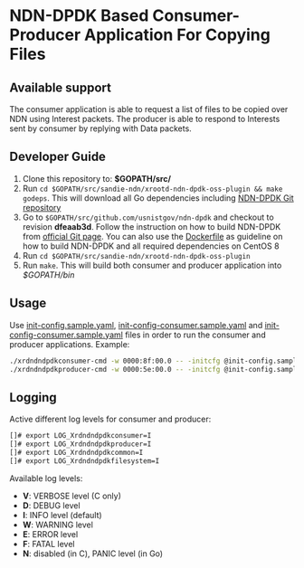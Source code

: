 # NDN-DPDK Based Consumer-Producer Application For Copying Files

## Available support
The consumer application is able to request a list of files to be copied over NDN using Interest packets. The producer is able to respond to Interests sent by consumer by replying with Data packets.

## Developer Guide

1. Clone this repository to: **$GOPATH/src/**
2. Run `cd $GOPATH/src/sandie-ndn/xrootd-ndn-dpdk-oss-plugin && make godeps`. This will download all Go dependencies including [NDN-DPDK Git repository](https://github.com/usnistgov/ndn-dpdk)
3. Go to `$GOPATH/src/github.com/usnistgov/ndn-dpdk` and checkout to revision **dfeaab3d**. Follow the instruction on how to build NDN-DPDK from [official Git page](https://github.com/usnistgov/ndn-dpdk). You can also use the [Dockerfile](./docker/Dockerfile) as guideline on how to build NDN-DPDK and all required dependencies on CentOS 8
4. Run `cd $GOPATH/src/sandie-ndn/xrootd-ndn-dpdk-oss-plugin`
5. Run `make`. This will build both consumer and producer application into *$GOPATH/bin*

## Usage

Use [init-config.sample.yaml](./init-config.sample.yaml), [init-config-consumer.sample.yaml](./init-config-consumer.sample.yaml) and [init-config-consumer.sample.yaml](./init-config-consumer.sample.yaml) files in order to run the consumer and producer applications. Example:

```bash
./xrdndndpdkconsumer-cmd -w 0000:8f:00.0 -- -initcfg @init-config.sample.yaml -initcfgconsumer @init-config-consumer.sample.yaml
./xrdndndpdkproducer-cmd -w 0000:5e:00.0 -- -initcfg @init-config.sample.yaml -initcfgproducer @init-config-consumer.sample.yaml
```

## Logging

Active different log levels for consumer and producer:
```bash
[]# export LOG_Xrdndndpdkconsumer=I
[]# export LOG_Xrdndndpdkproducer=I
[]# export LOG_Xrdndndpdkcommon=I
[]# export LOG_Xrdndndpdkfilesystem=I
```

Available log levels:

* **V**: VERBOSE level (C only)
* **D**: DEBUG level
* **I**: INFO level (default)
* **W**: WARNING level
* **E**: ERROR level
* **F**: FATAL level
* **N**: disabled (in C), PANIC level (in Go)
